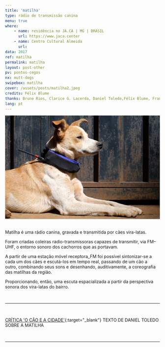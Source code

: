 ```yaml
---
title: 'matilha'
type: rádio de transmissão canina
menu: true
where: 
    - name: residência no JA.CA | MG | BRASIL
      url: https://www.jaca.center
    - name: Centro Cultural Almeida
      url:
data: 2017
ref: matilha
permalink: matilha
layout: post-other
pv: pontos-cegos
nx: mutt-dogs
swipebox: matilha
cover: /assets/posts/matilha2.jpeg
credits: Félix Blume
thanks: Bruno Rios, Clarice G. Lacerda, Daniel Toledo,Félix Blume, Francisca Caporalli, Joana, Matheus Mesquita, Marina Câmara
lang: pt
---
```


<img src="../assets/posts/mat6.jpeg" class="img-border">
<br><br>

Matilha é uma rádio canina, gravada e transmitida por cães vira-latas.

Foram criadas coleiras radio-transmissoras capazes de transmitir, via FM–UHF, o entorno sonoro dos cachorros que as portavam.

A partir de uma estação móvel receptora_FM foi possível sintonizar-se a cada um dos cães e escutá-los em tempo real, passando de um cão a outro, combinando seus sons e desenhando, auditivamente, a coreografia das matilhas da região. 

Proporcionando, então, uma escuta espacializada a partir da perspectiva sonora dos vira-latas do bairro.

<br>

---

<br>

[CRÍTICA 'O CÃO E A CIDADE'](http://www.jaca.center/o-cao-e-a-cidade-2/){:target="_blank"} TEXTO DE DANIEL TOLEDO SOBRE A MATILHA

<br>

---

